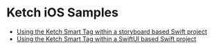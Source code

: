 # Ketch iOS Samples

- [Using the Ketch Smart Tag within a storyboard based Swift project](./iOS%20Ketch%20Pref%20Center%20using%20Storyboard/)
- [Using the Ketch Smart Tag within a SwiftUI based Swift project](./iOS%20Ketch%20Pref%20Center%20using%20SwiftUI/)
